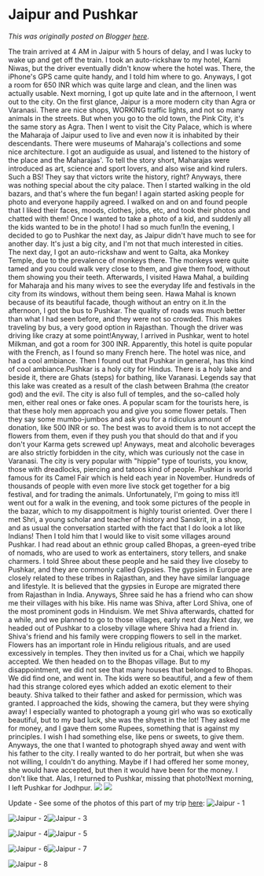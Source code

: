 # Jaipur and Pushkar

*This was originally posted on Blogger [here](https://photopensieve.blogspot.com/2011/10/jaipur-and-pushkar.html)*.

The train arrived at 4 AM in Jaipur with 5 hours of delay, and I was lucky to wake up and get off the train. I took an auto-rickshaw to my hotel, Karni Niwas, but the driver eventually didn't know where the hotel was. There, the iPhone's GPS came quite handy, and I told him where to go. Anyways, I got a room for 650 INR which was quite large and clean, and the linen was actually usable. Next morning, I got up quite late and in the afternoon, I went out to the city. On the first glance, Jaipur is a more modern city than Agra or Varanasi. There are nice shops, WORKING traffic lights, and not so many animals in the streets. But when you go to the old town, the Pink City, it's the same story as Agra. Then I went to visit the City Palace, which is where the Maharaja of Jaipur used to live and even now it is inhabited by their descendants. There were museums of Maharaja's collections and some nice architecture. I got an audiguide as usual, and listened to the history of the place and the Maharajas'. To tell the story short, Maharajas were introduced as art, science and sport lovers, and also wise and kind rulers. Such a BS! They say that victors write the history, right? Anyways, there was nothing special about the city palace. Then I started walking in the old bazars, and that's where the fun began! I again started asking people for photo and everyone happily agreed. I walked on and on and found people that I liked their faces, moods, clothes, jobs, etc, and took their photos and chatted with them! Once I wanted to take a photo of a kid, and suddenly all the kids wanted to be in the photo! I had so much fun!In the evening, I decided to go to Pushkar the next day, as Jaipur didn't have much to see for another day. It's just a big city, and I'm not that much interested in cities. The next day, I got an auto-rickshaw and went to Galta, aka Monkey Temple, due to the prevalence of monkeys there. The monkeys were quite tamed and you could walk very close to them, and give them food, without them showing you their teeth. Afterwards, I visited Hawa Mahal, a building for Maharaja and his many wives to see the everyday life and festivals in the city from its windows, without them being seen. Hawa Mahal is known because of its beautiful facade, though without an entry on it.In the afternoon, I got the bus to Pushkar. The quality of roads was much better than what I had seen before, and they were not so crowded. This makes traveling by bus, a very good option in Rajasthan. Though the driver was driving like crazy at some point!Anyway, I arrived in Pushkar, went to hotel Milkman, and got a room for 300 INR. Apparently, this hotel is quite popular with the French, as I found so many French here. The hotel was nice, and had a cool ambiance. Then I found out that Pushkar in general, has this kind of cool ambiance.Pushkar is a holy city for Hindus. There is a holy lake and beside it, there are Ghats (steps) for bathing, like Varanasi. Legends say that this lake was created as a result of the clash between Brahma (the creator god) and the evil. The city is also full of temples, and the so-called holy men, either real ones or fake ones. A popular scam for the tourists here, is that these holy men approach you and give you some flower petals. Then they say some mumbo-jumbos and ask you for a ridiculus amount of donation, like 500 INR or so. The best was to avoid them is to not accept the flowers from them, even if they push you that should do that and if you don't your Karma gets screwed up! Anyways, meat and alcoholic beverages are also strictly forbidden in the city, which was curiously not the case in Varanasi. The city is very popular with "hippie" type of tourists, you know, those with dreadlocks, piercing and tatoos kind of people. Pushkar is world famous for its Camel Fair which is held each year in November. Hundreds of thousands of people with even more live stock get together for a big festival, and for trading the animals. Unfortunately, I'm going to miss it!I went out for a walk in the evening, and took some pictures of the people in the bazar, which to my disappoitment is highly tourist oriented. Over there I met Shri, a young scholar and teacher of history and Sanskrit, in a shop, and as usual the conversation started with the fact that I do look a lot like Indians! Then I told him that I would like to visit some villages around Pushkar. I had read about an ethnic group called Bhopas, a green-eyed tribe of nomads, who are used to work as entertainers, story tellers, and snake charmers. I told Shree about these people and he said they live closeby to Pushkar, and they are commonly called Gypsies. The gypsies in Europe are closely related to these tribes in Rajasthan, and they have similar language and lifestyle. It is believed that the gypsies in Europe are migrated there from Rajasthan in India. Anyways, Shree said he has a friend who can show me their villages with his bike. His name was Shiva, after Lord Shiva, one of the most prominent gods in Hinduism. We met Shiva afterwards, chatted for a while, and we planned to go to those villages, early next day.Next day, we headed out of Pushkar to a closeby village where Shiva had a friend in. Shiva's friend and his family were cropping flowers to sell in the market. Flowers has an important role in Hindu religious rituals, and are used excessively in temples. They then invited us for a Chai, which we happily accepted. We then headed on to the Bhopas village. But to my disappointment, we did not see that many houses that belonged to Bhopas. We did find one, and went in. The kids were so beautiful, and a few of them had this strange colored eyes which added an exotic element to their beauty. Shiva talked to their father and asked for permission, which was granted. I approached the kids, showing the camera, but they were shying away! I especially wanted to photograph a young girl who was so exotically beautiful, but to my bad luck, she was the shyest in the lot! They asked me for money, and I gave them some Rupees, something that is against my principles. I wish I had something else, like pens or sweets, to give them. Anyways, the one that I wanted to photograph shyed away and went with his father to the city. I really wanted to do her portrait, but when she was not willing, I couldn't do anything. Maybe if I had offered her some money, she would have accepted, but then it would have been for the money. I don't like that. Alas, I returned to Pushkar, missing that photo!Next morning, I left Pushkar for Jodhpur.
![](https://blogger.googleusercontent.com/img/b/R29vZ2xl/AVvXsEi00uxIZzRPyrmF2Q5DwVKSqBiKoozA9zzmgz-9lN4-7H_2QGjbNmhrGMlc-NsX8jPIOEG6tN3Woq7lHYV1uKtGa2lA-rJPryw-mNyGTgfnNAGl0XZH2oOIvdFNnMDd43a6gJWabpavxQoI/s320/photo+1-774794.JPG)
![](https://blogger.googleusercontent.com/img/b/R29vZ2xl/AVvXsEjfDSSSI5_Dj0W-sizcu_MS5VY1t7Emm6Rj18ZaNlqAeiWOdty-OuGbnFVcU-88t0wxPO4nGtnBdqEoG5dSNaET4h6AFQmhFEkxg7GDM9ZsFhq7zl1MPEd_HnmWemVgaglWZIjAH-0RLnQs/s320/photo+2-775688.JPG)

Update - See some of the photos of this part of my trip [here](http://www.flickr.com/photos/8413680@N08/sets/72157627940912067/):
![Jaipur - 1](http://farm7.static.flickr.com/6034/6318413560_036c68346c_s.jpg)

![Jaipur - 2](http://farm7.static.flickr.com/6097/6317893803_f398d7ab9c_s.jpg)![Jaipur - 3](http://farm7.static.flickr.com/6236/6318414524_3453e6c821_s.jpg)

![Jaipur - 4](http://farm7.static.flickr.com/6212/6317894529_3cc9790d87_s.jpg)![Jaipur - 5](http://farm7.static.flickr.com/6032/6318415198_d9bb75fe1c_s.jpg)

![Jaipur - 6](http://farm7.static.flickr.com/6038/6317895165_4b334102ae_s.jpg)![Jaipur - 7](http://farm7.static.flickr.com/6222/6318416128_f753fb0921_s.jpg)

![Jaipur - 8](http://farm7.static.flickr.com/6115/6317896149_8fa79ab621_s.jpg)